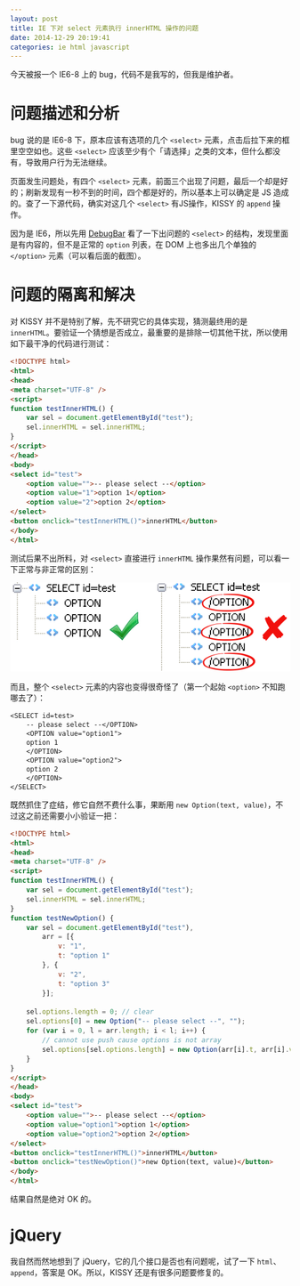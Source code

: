 ```yaml
---
layout: post
title: IE 下对 select 元素执行 innerHTML 操作的问题
date: 2014-12-29 20:19:41
categories: ie html javascript
---
```


今天被报一个 IE6-8 上的 bug，代码不是我写的，但我是维护者。

# 问题描述和分析

bug 说的是 IE6-8 下，原本应该有选项的几个 `<select>` 元素，点击后拉下来的框里空空如也。这些 `<select>` 应该至少有个「请选择」之类的文本，但什么都没有，导致用户行为无法继续。

页面发生问题处，有四个 `<select>` 元素，前面三个出现了问题，最后一个却是好的；刷新发现有一秒不到的时间，四个都是好的，所以基本上可以确定是 JS 造成的。查了一下源代码，确实对这几个 `<select>` 有JS操作，KISSY 的 `append` 操作。

因为是 IE6，所以先用 [DebugBar](http://www.debugbar.com/) 看了一下出问题的 `<select>` 的结构，发现里面是有内容的，但不是正常的 `option` 列表，在 DOM 上也多出几个单独的 `</option>` 元素（可以看后面的截图）。

# 问题的隔离和解决

对 KISSY 并不是特别了解，先不研究它的具体实现，猜测最终用的是 `innerHTML`。要验证一个猜想是否成立，最重要的是排除一切其他干扰，所以使用如下最干净的代码进行测试：

```html
<!DOCTYPE html>
<html>
<head>
<meta charset="UTF-8" />
<script>
function testInnerHTML() {
    var sel = document.getElementById("test");
    sel.innerHTML = sel.innerHTML;
}
</script>
</head>
<body>
<select id="test">
    <option value="">-- please select --</option>
    <option value="1">option 1</option>
    <option value="2">option 2</option>
</select>
<button onclick="testInnerHTML()">innerHTML</button>
</body>
</html>
```

测试后果不出所料，对 `<select>` 直接进行 `innerHTML` 操作果然有问题，可以看一下正常与非正常的区别：

![正常的select与出问题的select](/images/posts/html_select_after_innerhtml.jpg "正常的select与出问题的select")

而且，整个 `<select>` 元素的内容也变得很奇怪了（第一个起始 `<option>` 不知跑哪去了）：

```
<SELECT id=test>
    -- please select --</OPTION>
    <OPTION value="option1">
    option 1
    </OPTION>
    <OPTION value="option2">
    option 2
    </OPTION>
</SELECT>
```

既然抓住了症结，修它自然不费什么事，果断用 `new Option(text, value)`，不过这之前还需要小小验证一把：

```html
<!DOCTYPE html>
<html>
<head>
<meta charset="UTF-8" />
<script>
function testInnerHTML() {
    var sel = document.getElementById("test");
    sel.innerHTML = sel.innerHTML;
}
function testNewOption() {
    var sel = document.getElementById("test"),
        arr = [{
            v: "1",
            t: "option 1"
        }, {
            v: "2",
            t: "option 3"
        }];
    
    sel.options.length = 0; // clear
    sel.options[0] = new Option("-- please select --", "");
    for (var i = 0, l = arr.length; i < l; i++) {
        // cannot use push cause options is not array
        sel.options[sel.options.length] = new Option(arr[i].t, arr[i].v);
    }
}
</script>
</head>
<body>
<select id="test">
    <option value="">-- please select --</option>
    <option value="option1">option 1</option>
    <option value="option2">option 2</option>
</select>
<button onclick="testInnerHTML()">innerHTML</button>
<button onclick="testNewOption()">new Option(text, value)</button>
</body>
</html>
```

结果自然是绝对 OK 的。

# jQuery

我自然而然地想到了 jQuery，它的几个接口是否也有问题呢，试了一下 `html`、`append`，答案是 OK。所以，KISSY 还是有很多问题要修复的。